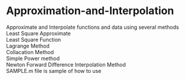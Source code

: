 # Approximation-and-Interpolation
Approximate and Interpolate functions and data  using several methods
Least Square Approximate \
Least Square Function \
Lagrange Method \
Collacation Method \
Simple Power method \
Newton Forward Difference Interpolation Method \
 SAMPLE.m file is sample of how to use
